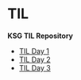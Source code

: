 # TIL
**KSG TIL Repository**

- [TIL Day 1](TIL/241216_TIL.md)
- [TIL Day 2](TIL/241217_TIL.md)
- [TIL Day 3](TIL/241218_TIL.md)
